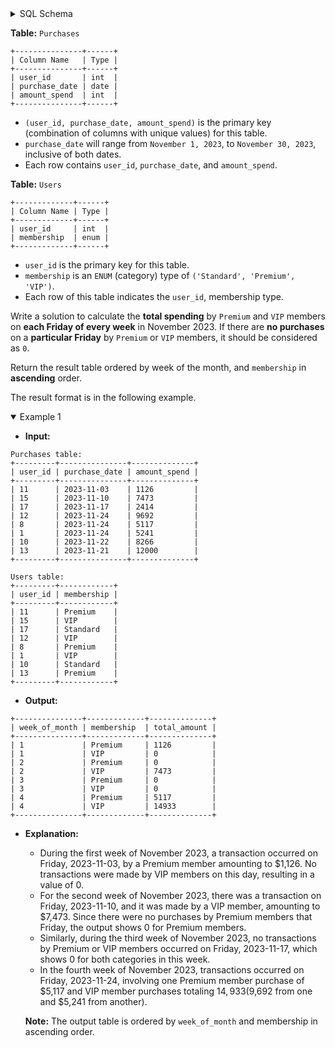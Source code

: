 <details>
<summary> SQL Schema</summary>

```sql
DROP TABLE IF EXISTS Purchases;

CREATE TABLE IF NOT EXISTS
  Purchases (user_id int, purchase_date date, amount_spend int);

INSERT INTO
  Purchases (user_id, purchase_date, amount_spend)
VALUES
  ('11', '2023-11-03', '1126'),
  ('15', '2023-11-10', '7473'),
  ('17', '2023-11-17', '2414'),
  ('12', '2023-11-24', '9692'),
  ('8', '2023-11-24', '5117'),
  ('1', '2023-11-24', '5241'),
  ('10', '2023-11-22', '8266'),
  ('13', '2023-11-21', '12000');


DROP TABLE IF EXISTS Users;

CREATE TABLE IF NOT EXISTS
  Users (user_id int, membership enum('Standard', 'Premium', 'VIP'));

INSERT INTO
  Users (user_id, membership)
VALUES
  ('11', 'Premium'),
  ('15', 'VIP'),
  ('17', 'Standard'),
  ('12', 'VIP'),
  ('8', 'Premium'),
  ('1', 'VIP'),
  ('10', 'Standard'),
  ('13', 'Premium');
```

</details>

**Table:** `Purchases`

```
+---------------+------+
| Column Name   | Type |
+---------------+------+
| user_id       | int  |
| purchase_date | date |
| amount_spend  | int  |
+---------------+------+
```

- `(user_id, purchase_date, amount_spend)` is the primary key (combination of columns with unique values) for this table.
- `purchase_date` will range from `November 1, 2023`, to `November 30, 2023`, inclusive of both dates.
- Each row contains `user_id`, `purchase_date`, and `amount_spend`.

**Table:** `Users`

```
+-------------+------+
| Column Name | Type |
+-------------+------+
| user_id     | int  |
| membership  | enum |
+-------------+------+
```

- `user_id` is the primary key for this table.
- `membership` is an `ENUM` (category) type of `('Standard', 'Premium', 'VIP')`.
- Each row of this table indicates the `user_id`, membership type.

Write a solution to calculate the **total spending** by `Premium` and `VIP` members on **each Friday of every week** in November 2023.  If there are **no purchases** on a **particular Friday** by `Premium` or `VIP` members, it should be considered as `0`.

Return the result table ordered by week of the month, and `membership` in **ascending** order.

The result format is in the following example.

<details open>
<summary> Example 1</summary>

- **Input:** 

```
Purchases table:
+---------+---------------+--------------+
| user_id | purchase_date | amount_spend |
+---------+---------------+--------------+
| 11      | 2023-11-03    | 1126         |
| 15      | 2023-11-10    | 7473         |
| 17      | 2023-11-17    | 2414         |
| 12      | 2023-11-24    | 9692         |
| 8       | 2023-11-24    | 5117         |
| 1       | 2023-11-24    | 5241         |
| 10      | 2023-11-22    | 8266         |
| 13      | 2023-11-21    | 12000        |
+---------+---------------+--------------+

Users table:
+---------+------------+
| user_id | membership |
+---------+------------+
| 11      | Premium    |
| 15      | VIP        |
| 17      | Standard   |
| 12      | VIP        |
| 8       | Premium    |
| 1       | VIP        |
| 10      | Standard   |
| 13      | Premium    |
+---------+------------+
```

- **Output:** 

```
+---------------+-------------+--------------+
| week_of_month | membership  | total_amount |
+---------------+-------------+--------------+
| 1             | Premium     | 1126         |
| 1             | VIP         | 0            |
| 2             | Premium     | 0            |
| 2             | VIP         | 7473         |
| 3             | Premium     | 0            |
| 3             | VIP         | 0            |
| 4             | Premium     | 5117         |
| 4             | VIP         | 14933        |
+---------------+-------------+--------------+
```

- **Explanation:** 
  + During the first week of November 2023, a transaction occurred on Friday, 2023-11-03, by a Premium member amounting to $1,126. No transactions were made by VIP members on this day, resulting in a value of 0.
  + For the second week of November 2023, there was a transaction on Friday, 2023-11-10, and it was made by a VIP member, amounting to $7,473. Since there were no purchases by Premium members that Friday, the output shows 0 for Premium members.
  + Similarly, during the third week of November 2023, no transactions by Premium or VIP members occurred on Friday, 2023-11-17, which shows 0 for both categories in this week.
  + In the fourth week of November 2023, transactions occurred on Friday, 2023-11-24, involving one Premium member purchase of $5,117 and VIP member purchases totaling $14,933 ($9,692 from one and $5,241 from another).

  **Note:** The output table is ordered by `week_of_month` and membership in ascending order.

</details>
